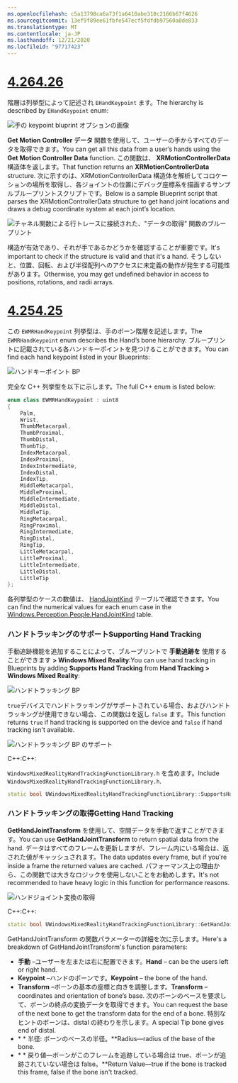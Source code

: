 ```yaml
---
ms.openlocfilehash: c5a13798ca6a73f1a6410abe310c2166b67f4626
ms.sourcegitcommit: 13ef9f89ee61fbfe547ecf5fdfdb97560a0de833
ms.translationtype: MT
ms.contentlocale: ja-JP
ms.lasthandoff: 12/21/2020
ms.locfileid: "97717423"
---
```

# <a name="426"></a>[<span data-ttu-id="182ed-101">4.26</span><span class="sxs-lookup"><span data-stu-id="182ed-101">4.26</span></span>](#tab/426)

<span data-ttu-id="182ed-102">階層は列挙型によって記述され `EHandKeypoint` ます。</span><span class="sxs-lookup"><span data-stu-id="182ed-102">The hierarchy is described by `EHandKeypoint` enum:</span></span>

![手の keypoint bluprint オプションの画像](../images/hand-keypoint-bp.png)

<span data-ttu-id="182ed-104">**Get Motion Controller データ** 関数を使用して、ユーザーの手からすべてのデータを取得できます。</span><span class="sxs-lookup"><span data-stu-id="182ed-104">You can get all this data from a user’s hands using the **Get Motion Controller Data** function.</span></span> <span data-ttu-id="182ed-105">この関数は、 **XRMotionControllerData** 構造体を返します。</span><span class="sxs-lookup"><span data-stu-id="182ed-105">That function returns an **XRMotionControllerData** structure.</span></span> <span data-ttu-id="182ed-106">次に示すのは、XRMotionControllerData 構造体を解析してコロケーションの場所を取得し、各ジョイントの位置にデバッグ座標系を描画するサンプルブループリントスクリプトです。</span><span class="sxs-lookup"><span data-stu-id="182ed-106">Below is a sample Blueprint script that parses the XRMotionControllerData structure to get hand joint locations and draws a debug coordinate system at each joint’s location.</span></span>

![チャネル関数による行トレースに接続された、"データの取得" 関数のブループリント](../images/unreal-hand-tracking-img-03.png)

<span data-ttu-id="182ed-108">構造が有効であり、それが手であるかどうかを確認することが重要です。</span><span class="sxs-lookup"><span data-stu-id="182ed-108">It's important to check if the structure is valid and that it's a hand.</span></span> <span data-ttu-id="182ed-109">そうしないと、位置、回転、および半径配列へのアクセスに未定義の動作が発生する可能性があります。</span><span class="sxs-lookup"><span data-stu-id="182ed-109">Otherwise, you may get undefined behavior in access to positions, rotations, and radii arrays.</span></span>

# <a name="425"></a>[<span data-ttu-id="182ed-110">4.25</span><span class="sxs-lookup"><span data-stu-id="182ed-110">4.25</span></span>](#tab/425)

<span data-ttu-id="182ed-111">この `EWMRHandKeypoint` 列挙型は、手のボーン階層を記述します。</span><span class="sxs-lookup"><span data-stu-id="182ed-111">The `EWMRHandKeypoint` enum describes the Hand’s bone hierarchy.</span></span> <span data-ttu-id="182ed-112">ブループリントに記載されている各ハンドキーポイントを見つけることができます。</span><span class="sxs-lookup"><span data-stu-id="182ed-112">You can find each hand keypoint listed in your Blueprints:</span></span>

![ハンドキーポイント BP](../images/hand-keypoint-bp.png)

<span data-ttu-id="182ed-114">完全な C++ 列挙型を以下に示します。</span><span class="sxs-lookup"><span data-stu-id="182ed-114">The full C++ enum is listed below:</span></span>
```cpp
enum class EWMRHandKeypoint : uint8
{
    Palm,
    Wrist,
    ThumbMetacarpal,
    ThumbProximal,
    ThumbDistal,
    ThumbTip,
    IndexMetacarpal,
    IndexProximal,
    IndexIntermediate,
    IndexDistal,
    IndexTip,
    MiddleMetacarpal,
    MiddleProximal,
    MiddleIntermediate,
    MiddleDistal,
    MiddleTip,
    RingMetacarpal,
    RingProximal,
    RingIntermediate,
    RingDistal,
    RingTip,
    LittleMetacarpal,
    LittleProximal,
    LittleIntermediate,
    LittleDistal,
    LittleTip
};
```

<span data-ttu-id="182ed-115">各列挙型のケースの数値は、 [HandJointKind](https://docs.microsoft.com/uwp/api/windows.perception.people.handjointkind) テーブルで確認できます。</span><span class="sxs-lookup"><span data-stu-id="182ed-115">You can find the numerical values for each enum case in the [Windows.Perception.People.HandJointKind](https://docs.microsoft.com/uwp/api/windows.perception.people.handjointkind) table.</span></span>

### <a name="supporting-hand-tracking"></a><span data-ttu-id="182ed-116">ハンドトラッキングのサポート</span><span class="sxs-lookup"><span data-stu-id="182ed-116">Supporting Hand Tracking</span></span>

<span data-ttu-id="182ed-117">手動追跡機能を追加することによって、ブループリントで **手動追跡を** 使用することができます **> Windows Mixed Reality**:</span><span class="sxs-lookup"><span data-stu-id="182ed-117">You can use hand tracking in Blueprints by adding **Supports Hand Tracking** from **Hand Tracking > Windows Mixed Reality**:</span></span>

![ハンドトラッキング BP](../images/unreal/hand-tracking-bp.png)

<span data-ttu-id="182ed-119">`true`デバイスでハンドトラッキングがサポートされている場合、およびハンドトラッキングが使用できない場合、この関数はを返し `false` ます。</span><span class="sxs-lookup"><span data-stu-id="182ed-119">This function returns `true` if hand tracking is supported on the device and `false` if hand tracking isn't available.</span></span>

![ハンドトラッキング BP のサポート](../images/unreal/supports-hand-tracking-bp.png)

<span data-ttu-id="182ed-121">C++:</span><span class="sxs-lookup"><span data-stu-id="182ed-121">C++:</span></span>

<span data-ttu-id="182ed-122">`WindowsMixedRealityHandTrackingFunctionLibrary.h` を含めます。</span><span class="sxs-lookup"><span data-stu-id="182ed-122">Include `WindowsMixedRealityHandTrackingFunctionLibrary.h`.</span></span>

```cpp
static bool UWindowsMixedRealityHandTrackingFunctionLibrary::SupportsHandTracking()
```

### <a name="getting-hand-tracking"></a><span data-ttu-id="182ed-123">ハンドトラッキングの取得</span><span class="sxs-lookup"><span data-stu-id="182ed-123">Getting Hand Tracking</span></span>

<span data-ttu-id="182ed-124">**GetHandJointTransform** を使用して、空間データを手動で返すことができます。</span><span class="sxs-lookup"><span data-stu-id="182ed-124">You can use **GetHandJointTransform** to return spatial data from the hand.</span></span> <span data-ttu-id="182ed-125">データはすべてのフレームを更新しますが、フレーム内にいる場合は、返された値がキャッシュされます。</span><span class="sxs-lookup"><span data-stu-id="182ed-125">The data updates every frame, but if you're inside a frame the returned values are cached.</span></span> <span data-ttu-id="182ed-126">パフォーマンス上の理由から、この関数では大きなロジックを使用しないことをお勧めします。</span><span class="sxs-lookup"><span data-stu-id="182ed-126">It's not recommended to have heavy logic in this function for performance reasons.</span></span>

![ハンドジョイント変換の取得](../images/unreal/get-hand-joint-transform.png)

<span data-ttu-id="182ed-128">C++:</span><span class="sxs-lookup"><span data-stu-id="182ed-128">C++:</span></span>
```cpp
static bool UWindowsMixedRealityHandTrackingFunctionLibrary::GetHandJointTransform(EControllerHand Hand, EWMRHandKeypoint Keypoint, FTransform& OutTransform, float& OutRadius)
```

<span data-ttu-id="182ed-129">GetHandJointTransform の関数パラメーターの詳細を次に示します。</span><span class="sxs-lookup"><span data-stu-id="182ed-129">Here's a breakdown of GetHandJointTransform's function parameters:</span></span>

* <span data-ttu-id="182ed-130">**手動** –ユーザーを左または右に配置できます。</span><span class="sxs-lookup"><span data-stu-id="182ed-130">**Hand** – can be the users left or right hand.</span></span>
* <span data-ttu-id="182ed-131">**Keypoint** –ハンドのボーンです。</span><span class="sxs-lookup"><span data-stu-id="182ed-131">**Keypoint** – the bone of the hand.</span></span>
* <span data-ttu-id="182ed-132">**Transform** –ボーンの基本の座標と向きを調整します。</span><span class="sxs-lookup"><span data-stu-id="182ed-132">**Transform** – coordinates and orientation of bone’s base.</span></span> <span data-ttu-id="182ed-133">次のボーンのベースを要求して、ボーンの終点の変換データを取得できます。</span><span class="sxs-lookup"><span data-stu-id="182ed-133">You can request the base of the next bone to get the transform data for the end of a bone.</span></span> <span data-ttu-id="182ed-134">特別なヒントのボーンは、distal の終わりを示します。</span><span class="sxs-lookup"><span data-stu-id="182ed-134">A special Tip bone gives end of distal.</span></span>
* <span data-ttu-id="182ed-135">\* \* 半径: ボーンのベースの半径。</span><span class="sxs-lookup"><span data-stu-id="182ed-135">\*\*Radius—radius of the base of the bone.</span></span>
* <span data-ttu-id="182ed-136">\* \* 戻り値—ボーンがこのフレームを追跡している場合は true、ボーンが追跡されていない場合は false。</span><span class="sxs-lookup"><span data-stu-id="182ed-136">\*\*Return Value—true if the bone is tracked this frame, false if the bone isn't tracked.</span></span>

